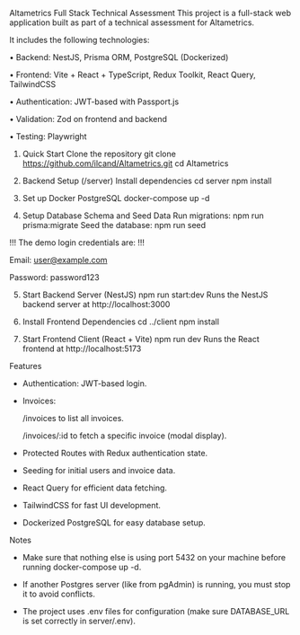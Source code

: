 Altametrics Full Stack Technical Assessment
This project is a full-stack web application built as part of a technical assessment for Altametrics.

It includes the following technologies:

• Backend: NestJS, Prisma ORM, PostgreSQL (Dockerized)

• Frontend: Vite + React + TypeScript, Redux Toolkit, React Query, TailwindCSS

• Authentication: JWT-based with Passport.js

• Validation: Zod on frontend and backend

• Testing: Playwright

1. Quick Start
Clone the repository
git clone https://github.com/ilcand/Altametrics.git
cd Altametrics

2. Backend Setup (/server)
Install dependencies
cd server
npm install

3. Set up Docker PostgreSQL
docker-compose up -d

4. Setup Database Schema and Seed Data
Run migrations:
npm run prisma:migrate
Seed the database:
npm run seed

!!! The demo login credentials are: !!!

Email: user@example.com

Password: password123

5. Start Backend Server (NestJS)
npm run start:dev
Runs the NestJS backend server at http://localhost:3000

6. Install Frontend Dependencies
cd ../client
npm install

7. Start Frontend Client (React + Vite)
npm run dev
Runs the React frontend at http://localhost:5173

Features
- Authentication: JWT-based login.

- Invoices:

  /invoices to list all invoices.

  /invoices/:id to fetch a specific invoice (modal display).

- Protected Routes with Redux authentication state.

- Seeding for initial users and invoice data.

- React Query for efficient data fetching.

- TailwindCSS for fast UI development.

- Dockerized PostgreSQL for easy database setup.

Notes
 - Make sure that nothing else is using port 5432 on your machine before running docker-compose up -d.

 - If another Postgres server (like from pgAdmin) is running, you must stop it to avoid conflicts.

 - The project uses .env files for configuration (make sure DATABASE_URL is set correctly in server/.env).
